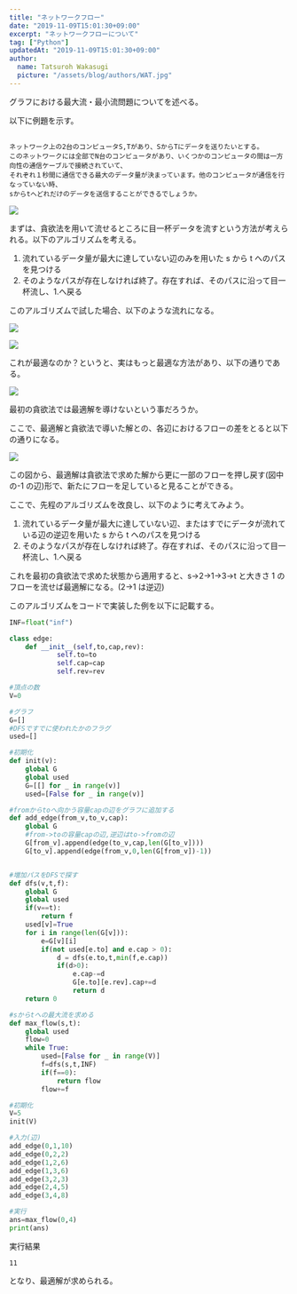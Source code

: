 ```yaml
---
title: "ネットワークフロー"
date: "2019-11-09T15:01:30+09:00"
excerpt: "ネットワークフローについて"
tag: ["Python"]
updatedAt: "2019-11-09T15:01:30+09:00"
author:
  name: Tatsuroh Wakasugi
  picture: "/assets/blog/authors/WAT.jpg"
---
```


グラフにおける最大流・最小流問題についてを述べる。

以下に例題を示す。

```

ネットワーク上の2台のコンピュータS,Tがあり、SからTにデータを送りたいとする。
このネットワークには全部でN台のコンピュータがあり、いくつかのコンピュータの間は一方向性の通信ケーブルで接続されていて、
それぞれ１秒間に通信できる最大のデータ量が決まっています。他のコンピュータが通信を行なっていない時、
sからtへどれだけのデータを送信することができるでしょうか。

```

![](/assets/note/programming/301_procon/network_flow/networkflow1.png)

まずは、貪欲法を用いて流せるところに目一杯データを流すという方法が考えられる。以下のアルゴリズムを考える。

1. 流れているデータ量が最大に達していない辺のみを用いた s から t へのパスを見つける
2. そのようなパスが存在しなければ終了。存在すれば、そのパスに沿って目一杯流し、1.へ戻る

このアルゴリズムで試した場合、以下のような流れになる。

![](/assets/note/programming/301_procon/network_flow/networkflow2.png)

![](/assets/note/programming/301_procon/network_flow/networkflow3.png)

これが最適なのか？というと、実はもっと最適な方法があり、以下の通りである。

![](/assets/note/programming/301_procon/network_flow/networkflow4.png)

最初の貪欲法では最適解を導けないという事だろうか。

ここで、最適解と貪欲法で導いた解との、各辺におけるフローの差をとると以下の通りになる。

![](/assets/note/programming/301_procon/network_flow/networkflow5.png)

この図から、最適解は貪欲法で求めた解から更に一部のフローを押し戻す(図中の-1 の辺)形で、新たにフローを足していると見ることができる。

ここで、先程のアルゴリズムを改良し、以下のように考えてみよう。

1. 流れているデータ量が最大に達していない辺、またはすでにデータが流れている辺の逆辺を用いた s から t へのパスを見つける
2. そのようなパスが存在しなければ終了。存在すれば、そのパスに沿って目一杯流し、1.へ戻る

これを最初の貪欲法で求めた状態から適用すると、s→2→1→3→t と大きさ 1 のフローを流せば最適解になる。(2→1 は逆辺)

このアルゴリズムをコードで実装した例を以下に記載する。

```python
INF=float("inf")

class edge:
    def __init__(self,to,cap,rev):
            self.to=to
            self.cap=cap
            self.rev=rev

#頂点の数
V=0

#グラフ
G=[]
#DFSですでに使われたかのフラグ
used=[]

#初期化
def init(v):
    global G
    global used
    G=[[] for _ in range(v)]
    used=[False for _ in range(v)]

#fromからtoへ向かう容量capの辺をグラフに追加する
def add_edge(from_v,to_v,cap):
    global G
    #from->toの容量capの辺,逆辺はto->fromの辺
    G[from_v].append(edge(to_v,cap,len(G[to_v])))
    G[to_v].append(edge(from_v,0,len(G[from_v])-1))


#増加パスをDFSで探す
def dfs(v,t,f):
    global G
    global used
    if(v==t):
        return f
    used[v]=True
    for i in range(len(G[v])):
        e=G[v][i]
        if(not used[e.to] and e.cap > 0):
            d = dfs(e.to,t,min(f,e.cap))
            if(d>0):
                e.cap-=d
                G[e.to][e.rev].cap+=d
                return d
    return 0

#sからtへの最大流を求める
def max_flow(s,t):
    global used
    flow=0
    while True:
        used=[False for _ in range(V)]
        f=dfs(s,t,INF)
        if(f==0):
            return flow
        flow+=f

#初期化
V=5
init(V)

#入力(辺)
add_edge(0,1,10)
add_edge(0,2,2)
add_edge(1,2,6)
add_edge(1,3,6)
add_edge(3,2,3)
add_edge(2,4,5)
add_edge(3,4,8)

#実行
ans=max_flow(0,4)
print(ans)
```

実行結果

```
11
```

となり、最適解が求められる。
